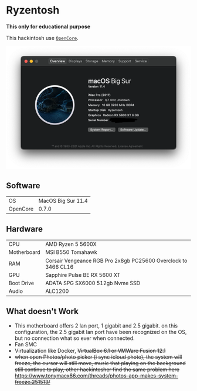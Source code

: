 # Ryzentosh

**This only for educational purpose**

This hackintosh use [`OpenCore`](https://github.com/acidanthera/OpenCorePkg).

![System Information](extras/system_information.png)

## Software

|||
|---|---|
|OS|MacOS Big Sur 11.4|
|OpenCore|0.7.0|

## Hardware
|||
|---|---|
|CPU|AMD Ryzen 5 5600X|
|Motherboard|MSI B550 Tomahawk|
|RAM|Corsair Vengeance RGB Pro 2x8gb PC25600 Overclock to 3466 CL16|
|GPU|Sapphire Pulse BE RX 5600 XT|
|Boot Drive|ADATA SPG SX6000 512gb Nvme SSD|
|Audio|ALC1200|

## What doesn't Work
- This motherboard offers 2 lan port, 1 gigabit and 2.5 gigabit. on this configuration, the 2.5 gigabit lan port have been recognized on the OS, but no connection what so ever when connected.
- Fan SMC
- Virtualization like Docker,  ~~VirtualBox 6.1 or VMWare Fusion 12.1~~
- ~~when open Photos/photo picker (i sync icloud photo), the system will freeze, the cursor will still move, music that playing on the background still continue to play, other hackintosher find the same problem here https://www.tonymacx86.com/threads/photos-app-makes-system-freeze.251513/~~

